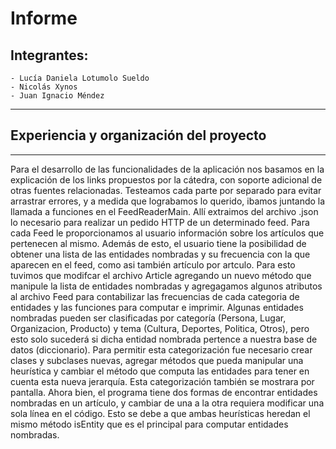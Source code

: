 ﻿# Informe


## Integrantes:

    - Lucía Daniela Lotumolo Sueldo
    - Nicolás Xynos
    - Juan Ignacio Méndez



---
## Experiencia y organización del proyecto
---

Para el desarrollo de las funcionalidades de la aplicación nos basamos en la explicación de los links
propuestos por la cátedra, con soporte adicional de otras fuentes relacionadas. Testeamos cada parte
por separado para evitar arrastrar errores, y a medida que lograbamos lo querido, ibamos juntando la
llamada a funciones en el FeedReaderMain. Allí extraimos del archivo .json lo necesario para realizar
un pedido HTTP de un determinado feed. Para cada Feed le proporcionamos al usuario información sobre los
artículos que pertenecen al mismo. Además de esto, el usuario tiene la posibilidad de obtener una lista 
de las entidades nombradas y su frecuencia con la que aparecen en el feed, como asi también artículo por artculo. Para esto tuvimos que modifcar el archivo Article agregando un nuevo método que manipule la lista de entidades nombradas y agregagamos algunos atributos al archivo Feed para contabilizar las frecuencias de cada categoria de entidades y las funciones para computar e imprimir.
Algunas entidades nombradas pueden ser clasificadas por categoría (Persona, Lugar, Organizacion, Producto) 
y tema (Cultura, Deportes, Politica, Otros), pero esto solo sucederá si dicha entidad nombrada pertence a 
nuestra  base de datos (diccionario). Para permitir esta categorización fue necesario crear clases y subclases 
nuevas, agregar métodos que pueda manipular una heurística y cambiar el método que computa las entidades para 
tener en cuenta esta nueva jerarquía. Esta categorización también se mostrara por pantalla.
Ahora bien, el programa tiene dos formas de encontrar entidades nombradas en un artículo, y cambiar de una 
a la otra requiera modificar una sola línea en el código. Esto se debe a que ambas heurísticas heredan el 
mismo método isEntity que es el principal para computar entidades nombradas.

